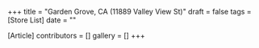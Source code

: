 +++
title = "Garden Grove, CA (11889 Valley View St)"
draft = false
tags = [Store List]
date = ""

[Article]
contributors = []
gallery = []
+++